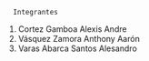       Integrantes 
1.	Cortez Gamboa Alexis Andre
2.	Vásquez Zamora Anthony Aarón
3.	Varas Abarca Santos Alesandro
